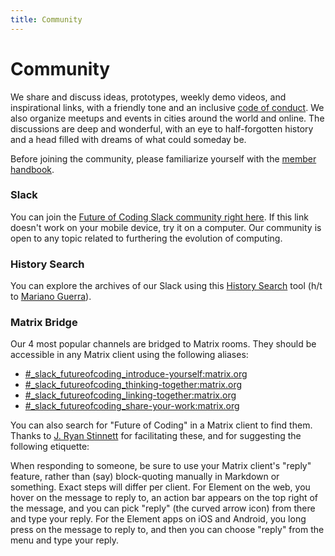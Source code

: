 ```yaml
---
title: Community
---
```


# Community

We share and discuss ideas, prototypes, weekly demo videos, and inspirational links, with a friendly tone and an inclusive [code of conduct](https://github.com/futureofcoding/code-of-conduct). We also organize meetups and events in cities around the world and online. The discussions are deep and wonderful, with an eye to half-forgotten history and a head filled with dreams of what could someday be.

Before joining the community, please familiarize yourself with the [member handbook](/member-handbook).

### Slack

You can join the [Future of Coding Slack community right here](https://join.slack.com/t/futureofcoding/shared_invite/zt-8vhwkhg2-rKZkVYJRKTwLbumJWVNaSw). If this link doesn't work on your mobile device, try it on a computer. Our community is open to any topic related to furthering the evolution of computing.

### History Search
You can explore the archives of our Slack using this [History Search](http://history.futureofcoding.org) tool (h/t to [Mariano Guerra](https://marianoguerra.github.io)).


### Matrix Bridge
Our 4 most popular channels are bridged to Matrix rooms. They should be accessible in any Matrix client using the following aliases:

* [#_slack_futureofcoding_introduce-yourself:matrix.org](https://matrix.to/#/#_slack_futureofcoding_introduce-yourself:matrix.org)
* [#_slack_futureofcoding_thinking-together:matrix.org](https://matrix.to/#/#_slack_futureofcoding_thinking-together:matrix.org)
* [#_slack_futureofcoding_linking-together:matrix.org](https://matrix.to/#/#_slack_futureofcoding_linking-together:matrix.org)
* [#_slack_futureofcoding_share-your-work:matrix.org](https://matrix.to/#/#_slack_futureofcoding_share-your-work:matrix.org)

You can also search for "Future of Coding" in a Matrix client to find them. Thanks to [J. Ryan Stinnett](https://twitter.com/jryans) for facilitating these, and for suggesting the following etiquette:

When responding to someone, be sure to use your Matrix client's "reply" feature, rather than (say) block-quoting manually in Markdown or something. Exact steps will differ per client. For Element on the web, you hover on the message to reply to, an action bar appears on the top right of the message, and you can pick "reply" (the curved arrow icon) from there and type your reply. For the Element apps on iOS and Android, you long press on the message to reply to, and then you can choose "reply" from the menu and type your reply.
